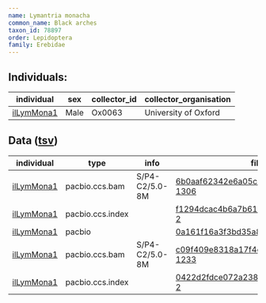 ```yaml
---
name: Lymantria monacha
common_name: Black arches
taxon_id: 78897
order: Lepidoptera
family: Erebidae
---
```


## Individuals:

| individual | sex | collector_id | collector_organisation |
| ---------- | --- | ------------ | ---------------------- |
| [ilLymMona1](ilLymMona1.md) | Male | Ox0063 | University of Oxford |

## Data ([tsv](Lymantria_monacha_data.tsv))

| individual | type | info | file |
| ---------- | ---- | ---- | ---- |
| [ilLymMona1](ilLymMona1.md) | pacbio.ccs.bam | S/P4-C2/5.0-8M | [6b0aaf62342e6a05c11a53b668ec3642-1306](https://darwin.cog.sanger.ac.uk/insects/Lymantria_monacha/ilLymMona1/genomic_data/pacbio/m64016_191018_132202.bc1015_BAK8B_OA--bc1015_BAK8B_OA.ccs.bam) |
| [ilLymMona1](ilLymMona1.md) | pacbio.ccs.index |  | [f1294dcac4b6a7b614c390d83fd690c7-2](https://darwin.cog.sanger.ac.uk/insects/Lymantria_monacha/ilLymMona1/genomic_data/pacbio/m64016_191018_132202.bc1015_BAK8B_OA--bc1015_BAK8B_OA.ccs.bam.pbi) |
| [ilLymMona1](ilLymMona1.md) | pacbio |  | [0a161f16a3f3bd35a868be702f60b2bf](https://darwin.cog.sanger.ac.uk/insects/Lymantria_monacha/ilLymMona1/genomic_data/pacbio/m64016_191018_132202.bc1015_BAK8B_OA--bc1015_BAK8B_OA.ccs.stats) |
| [ilLymMona1](ilLymMona1.md) | pacbio.ccs.bam | S/P4-C2/5.0-8M | [c09f409e8318a17f4cfa7fcbe11b71a0-1233](https://darwin.cog.sanger.ac.uk/insects/Lymantria_monacha/ilLymMona1/genomic_data/pacbio/m64089_191227_002621.ccs.bam) |
| [ilLymMona1](ilLymMona1.md) | pacbio.ccs.index |  | [0422d2fdce072a238c866957eb15de41-2](https://darwin.cog.sanger.ac.uk/insects/Lymantria_monacha/ilLymMona1/genomic_data/pacbio/m64089_191227_002621.ccs.bam.pbi) |
